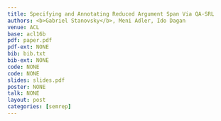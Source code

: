 ```yaml
---
title: Specifying and Annotating Reduced Argument Span Via QA-SRL
authors: <b>Gabriel Stanovsky</b>, Meni Adler, Ido Dagan
venue: ACL
base: acl16b
pdf: paper.pdf
pdf-ext: NONE
bib: bib.txt
bib-ext: NONE
code: NONE
code: NONE
slides: slides.pdf
poster: NONE
talk: NONE
layout: post
categories: [semrep]
---
```

